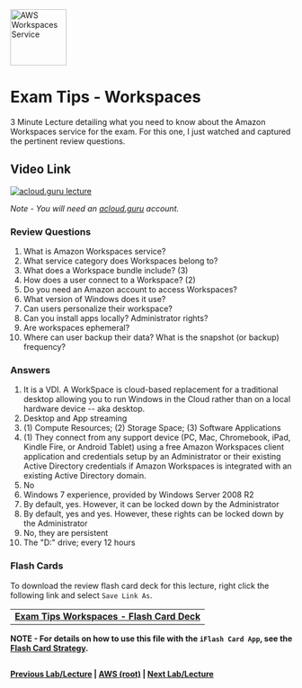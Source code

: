 <img src="https://i.imgur.com/VHKCcse.png" height="100" title="AWS Workspaces Service" />


Exam Tips - Workspaces
======

3 Minute Lecture detailing what you need to know about the Amazon Workspaces service for the exam. For this one, I just 
watched and captured the pertinent review questions.

  
## Video Link

[![acloud.guru lecture](https://i.imgur.com/lX1hr6o.png)](https://acloud.guru/course/aws-certified-solutions-architect-associate/learn/additional-exam-tips/88db164c-bc84-1810-7d52-c86166b6eed4/watch)

*Note - You will need an [acloud.guru](acloud.guru) account.*

   
### Review Questions

1.  What is Amazon Workspaces service?
2.  What service category does Workspaces belong to?
3.  What does a Workspace bundle include? (3)
4.  How does a user connect to a Workspace? (2)
5.  Do you need an Amazon account to access Workspaces?
6.  What version of Windows does it use?
7.  Can users personalize their workspace?
8.  Can you install apps locally? Administrator rights?
9.  Are workspaces ephemeral?
10. Where can user backup their data? What is the snapshot (or backup) frequency? 


### Answers
1.  It is a VDI. A WorkSpace is cloud-based replacement for a traditional desktop allowing you to run Windows in the 
    Cloud rather than on a local hardware device -- aka desktop.
2.  Desktop and App streaming
3.  (1) Compute Resources; (2) Storage Space; (3) Software Applications 
4.  (1) They connect from any support device (PC, Mac, Chromebook, iPad, Kindle Fire, or Android Tablet) using a 
    free Amazon Workspaces client application and credentials setup by an Administrator or their existing 
    Active Directory credentials if Amazon Workspaces is integrated with an existing Active Directory domain.
5.  No
6.  Windows 7 experience, provided by Windows Server 2008 R2
7.  By default, yes. However, it can be locked down by the Administrator
8.  By default, yes and yes.  However, these rights can be locked down by the Administrator
9.  No, they are persistent
10. The "D:\" drive; every 12 hours
    

### Flash Cards
  
To download the review flash card deck for this lecture, right click the following link and select
`Save Link As`. 


<table>
 <tr>
 <td>
 <b><a href="exam-tips-workspaces-flashcards.txt" download="exam-tips-workspaces-flashcards.txt">Exam Tips Workspaces - Flash Card Deck</a></b>
 </td>
 </tr>
 </table>  
 
  
**NOTE - For details on how to use this file with the `iFlash Card App`, see the [Flash Card Strategy](https://github.com/bradyhouse/house/blob/master/fiddles/aws/readme.adoc#flash-card-strategy).**  


## 

**[Previous Lab/Lecture](exam-tips-active-directory.md) | [AWS (root)](../readme.adoc) | [Next Lab/Lecture](exam-tips-ecs-pt1.md)**
